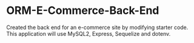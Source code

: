 # ORM-E-Commerce-Back-End
Created the back end for an e-commerce site by modifying starter code. This application will use MySQL2, Express, Sequelize and dotenv.
